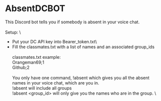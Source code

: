 # AbsentDCBOT
This Discord bot tells you if somebody is absent in your voice chat. \
\
Setup: \
- Put your DC API key into Bearer_token.txt\
- Fill the classmates.txt with a list of names and an associated group_ids \
\
classmates.txt example: \
Orangeman69;1 \
Github;2 \
\
You only have one command, !absent which gives you all the absent names in your voice chat, which are you in. \
!absent will include all groups \
!absent <group_id> will only give you the names who are in the group. \
